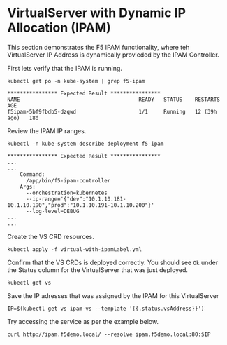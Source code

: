 # VirtualServer with Dynamic IP Allocation (IPAM)

This section demonstrates the F5 IPAM functionality, where teh VirtualServer IP Address is dynamically provieded by the IPAM Controller. 

First lets verify that the IPAM is running.

```
kubectl get po -n kube-system | grep f5-ipam

**************** Expected Result ****************
NAME                                      READY   STATUS    RESTARTS       AGE
f5ipam-5bf9fbdb5-dzqwd                    1/1     Running   12 (39h ago)   18d
```

Review the IPAM IP ranges.

```
kubectl -n kube-system describe deployment f5-ipam

**************** Expected Result ****************
...
...
    Command:
      /app/bin/f5-ipam-controller
    Args:
      --orchestration=kubernetes
      --ip-range='{"dev":"10.1.10.181-10.1.10.190","prod":"10.1.10.191-10.1.10.200"}'
      --log-level=DEBUG
...
...
```


Create the VS CRD resources. 
```
kubectl apply -f virtual-with-ipamLabel.yml
```

Confirm that the VS CRDs is deployed correctly. You should see `Ok` under the Status column for the VirtualServer that was just deployed.
```
kubectl get vs 
```
Save the IP adresses that was assigned by the IPAM for this VirtualServer
```
IP=$(kubectl get vs ipam-vs --template '{{.status.vsAddress}}')
```

Try accessing the service as per the example below. 
```
curl http://ipam.f5demo.local/ --resolve ipam.f5demo.local:80:$IP
```

